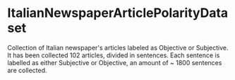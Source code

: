 # ItalianNewspaperArticlePolarityDataset
Collection of Italian newspaper's articles labeled as Objective or Subjective.
It has been collected 102 articles, divided in sentences. 
Each sentence is labelled as either Subjective or Objective, an amount of ~ 1800 sentences are collected.


